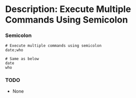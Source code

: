 # Description: Execute Multiple Commands Using Semicolon

### Semicolon
```
# Execute multiple commands using semicolon 
date;who

# Same as below
date
who
```

### TODO
* None